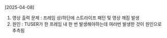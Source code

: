 [2025-04-08]
1. 영상 출력 문제 : 프레임 상/하단에 스트라이프 패턴 및 영상 깨짐 발생
2. 원인 : TUSER가 한 프레임 내 한 번 발생해야하는데 여러번 발생한 것이 원인으로 추측됨